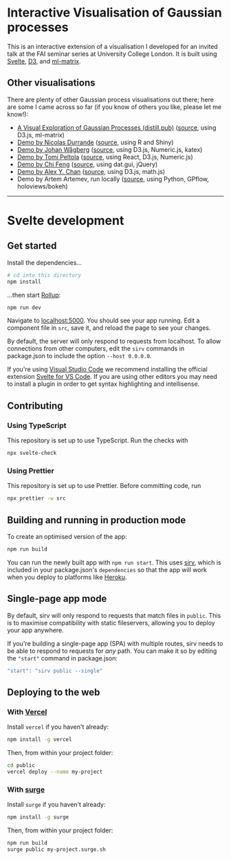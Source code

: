 # Interactive Visualisation of Gaussian processes

This is an interactive extension of a visualisation I developed for an invited talk at the FAI seminar series at University College London.
It is built using [Svelte](https://svelte.dev/), [D3](https://d3js.org/), and [ml-matrix](https://github.com/mljs/matrix).

## Other visualisations

There are plenty of other Gaussian process visualisations out there; here are some I came across so far (if you know of others you like, please let me know!):

* [A Visual Exploration of Gaussian Processes (distill.pub)](https://distill.pub/2019/visual-exploration-gaussian-processes/) ([source](https://github.com/distillpub/post%2d-visual-exploration-gaussian-processes), using D3.js, ml-matrix)
* [Demo by Nicolas Durrande](https://durrande.shinyapps.io/gp_playground/) ([source](https://github.com/NicolasDurrande/shinyApps/tree/master/GP_playground), using R and Shiny)
* [Demo by Johan W&aring;gberg](http://smlbook.org/GP/) ([source](https://github.com/uu-sml/sml-book-page/tree/master/GP), using D3.js, Numeric.js, katex)
* [Demo by Tomi Peltola](http://www.tmpl.fi/gp/) ([source](https://github.com/to-mi/gp-demo-js), using React, D3.js, Numeric.js)
* [Demo by Chi Feng](https://chi-feng.github.io/gp-demo/) ([source](https://github.com/chi-feng/gp-demo), using dat.gui, jQuery)
* [Demo by Alex Y. Chan](https://gaussianprocess.herokuapp.com/) ([source](https://github.com/aybchan/gaussianprocess), using D3.js, math.js)
* Demo by Artem Artemev, run locally ([source](https://github.com/awav/interactive-gp), using Python, GPflow, holoviews/bokeh)

---

# Svelte development

## Get started

Install the dependencies...

```bash
# cd into this directory
npm install
```

...then start [Rollup](https://rollupjs.org):

```bash
npm run dev
```

Navigate to [localhost:5000](http://localhost:5000). You should see your app running. Edit a component file in `src`, save it, and reload the page to see your changes.

By default, the server will only respond to requests from localhost. To allow connections from other computers, edit the `sirv` commands in package.json to include the option `--host 0.0.0.0`.

If you're using [Visual Studio Code](https://code.visualstudio.com/) we recommend installing the official extension [Svelte for VS Code](https://marketplace.visualstudio.com/items?itemName=svelte.svelte-vscode). If you are using other editors you may need to install a plugin in order to get syntax highlighting and intellisense.

## Contributing

### Using TypeScript

This repository is set up to use TypeScript.
Run the checks with
```bash
npx svelte-check
```

### Using Prettier

This repository is set up to use Prettier.
Before committing code, run
```bash
npx prettier -w src
```

## Building and running in production mode

To create an optimised version of the app:

```bash
npm run build
```

You can run the newly built app with `npm run start`. This uses [sirv](https://github.com/lukeed/sirv), which is included in your package.json's `dependencies` so that the app will work when you deploy to platforms like [Heroku](https://heroku.com).


## Single-page app mode

By default, sirv will only respond to requests that match files in `public`. This is to maximise compatibility with static fileservers, allowing you to deploy your app anywhere.

If you're building a single-page app (SPA) with multiple routes, sirv needs to be able to respond to requests for *any* path. You can make it so by editing the `"start"` command in package.json:

```js
"start": "sirv public --single"
```

## Deploying to the web

### With [Vercel](https://vercel.com)

Install `vercel` if you haven't already:

```bash
npm install -g vercel
```

Then, from within your project folder:

```bash
cd public
vercel deploy --name my-project
```

### With [surge](https://surge.sh/)

Install `surge` if you haven't already:

```bash
npm install -g surge
```

Then, from within your project folder:

```bash
npm run build
surge public my-project.surge.sh
```
